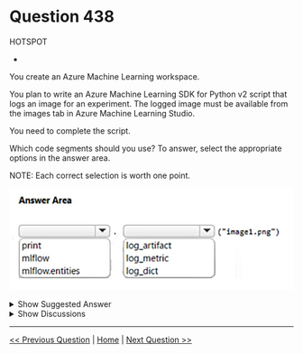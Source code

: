 # Question 438

HOTSPOT

-

You create an Azure Machine Learning workspace.

You plan to write an Azure Machine Learning SDK for Python v2 script that logs an image for an experiment. The logged image must be available from the images tab in Azure Machine Learning Studio.

You need to complete the script.

Which code segments should you use? To answer, select the appropriate options in the answer area.

NOTE: Each correct selection is worth one point.

![Question Image](images/q438_q_image552.png)

<details>
  <summary>Show Suggested Answer</summary>

  <img src="images/q438_ans_0_image553.png" alt="Answer Image"><br>

</details>

<details>
  <summary>Show Discussions</summary>

<blockquote><p><strong>Jacob12378</strong> <code>(Wed 20 Nov 2024 21:03)</code> - <em>Upvotes: 2</em></p><p>why not log_image()?</p></blockquote>
<blockquote><p><strong>LMCloud1000</strong> <code>(Thu 10 Oct 2024 13:36)</code> - <em>Upvotes: 1</em></p><p>Correct</p></blockquote>
<blockquote><p><strong>damaldon</strong> <code>(Sun 07 Jan 2024 21:06)</code> - <em>Upvotes: 1</em></p><p>Correct.
https://learn.microsoft.com/en-us/azure/machine-learning/how-to-log-view-metrics?view=azureml-api-2&amp;tabs=interactive#logging-images</p></blockquote>

</details>

---

[<< Previous Question](question_437.md) | [Home](/index.md) | [Next Question >>](question_439.md)
